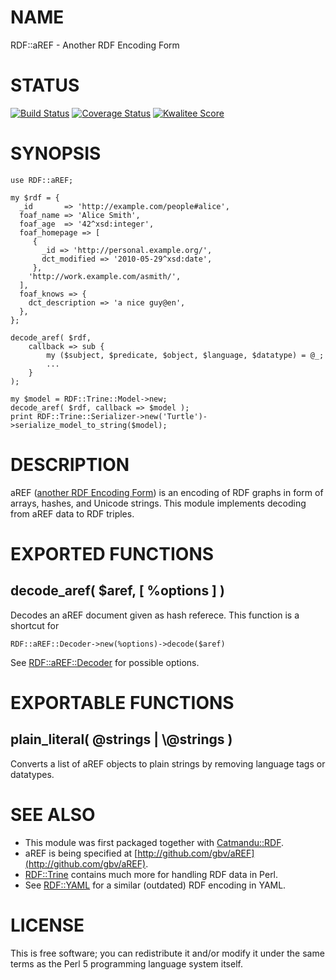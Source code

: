# NAME

RDF::aREF - Another RDF Encoding Form

# STATUS

[![Build Status](https://travis-ci.org/nichtich/RDF-aREF.png)](https://travis-ci.org/nichtich/RDF-aREF)
[![Coverage Status](https://coveralls.io/repos/nichtich/RDF-aREF/badge.png)](https://coveralls.io/r/nichtich/RDF-aREF)
[![Kwalitee Score](http://cpants.cpanauthors.org/dist/RDF-aREF.png)](http://cpants.cpanauthors.org/dist/RDF-aREF)

# SYNOPSIS

    use RDF::aREF;

    my $rdf = {
      _id       => 'http://example.com/people#alice',
      foaf_name => 'Alice Smith',
      foaf_age  => '42^xsd:integer',
      foaf_homepage => [
         { 
           _id => 'http://personal.example.org/',
           dct_modified => '2010-05-29^xsd:date',
         },
        'http://work.example.com/asmith/',
      ],
      foaf_knows => {
        dct_description => 'a nice guy@en',
      },
    };

    decode_aref( $rdf,
        callback => sub {
            my ($subject, $predicate, $object, $language, $datatype) = @_;
            ...
        }
    );
    
    my $model = RDF::Trine::Model->new;
    decode_aref( $rdf, callback => $model );
    print RDF::Trine::Serializer->new('Turtle')->serialize_model_to_string($model);

# DESCRIPTION

aREF ([another RDF Encoding Form](http://gbv.github.io/aREF/)) is an encoding
of RDF graphs in form of arrays, hashes, and Unicode strings. This module 
implements decoding from aREF data to RDF triples.

# EXPORTED FUNCTIONS

## decode\_aref( $aref, \[ %options \] )

Decodes an aREF document given as hash referece. This function is a shortcut for

    RDF::aREF::Decoder->new(%options)->decode($aref)

See [RDF::aREF::Decoder](https://metacpan.org/pod/RDF::aREF::Decoder) for possible options.

# EXPORTABLE FUNCTIONS

## plain\_literal( @strings | \\@strings )

Converts a list of aREF objects to plain strings by removing language tags or
datatypes.

# SEE ALSO

- This module was first packaged together with [Catmandu::RDF](https://metacpan.org/pod/Catmandu::RDF).
- aREF is being specified at [http://github.com/gbv/aREF](http://github.com/gbv/aREF).
- [RDF::Trine](https://metacpan.org/pod/RDF::Trine) contains much more for handling RDF data in Perl.
- See [RDF::YAML](https://metacpan.org/pod/RDF::YAML) for a similar (outdated) RDF encoding in YAML.

# LICENSE

This is free software; you can redistribute it and/or modify it under the same
terms as the Perl 5 programming language system itself.
